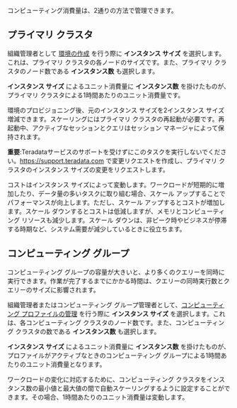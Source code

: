コンピューティング消費量は、2通りの方法で管理できます。

プライマリ クラスタ
-------------------

組織管理者として [環境の作成](qiv1640281527006.md) を行う際に **インスタンス サイズ** を選択します。これは、プライマリ クラスタの各ノードのサイズです。また、プライマリ クラスタのノード数である **インスタンス数** も選択します。

**インスタンス サイズ** によるユニット消費量に **インスタンス数** を掛けたものが、プライマリ クラスタによる1時間あたりのユニット消費量です。

環境のプロビジョニング後、元のインスタンス サイズを2インスタンス サイズ増減できます。スケーリングにはプライマリ クラスタの再起動が必要です。再起動中、アクティブなセッションとクエリはセッション マネージャによって保持されます。

**重要**:Teradataサービスのサポートを受けずにこのタスクを実行しないでください。<https://support.teradata.com> で変更リクエストを作成し、プライマリ クラスタのインスタンス サイズの変更をリクエストします。

コストはインスタンス サイズによって変動します。ワークロードが短期的に増加したり、データ量の多いタスクに取り組む場合、スケール アップすることでパフォーマンスが向上します。ただし、スケール アップするとコストが増加します。スケール ダウンするとコストは低減しますが、メモリとコンピューティング リソースも減少します。スケール ダウンは、非ピーク時やビジネスが停滞する時期など、システム需要が減少しているときに役立ちます。

コンピューティング グループ
---------------------------

コンピューティング グループの容量が大きいと、より多くのクエリーを同時に実行できます。作業が完了するまでにかかる時間は、クエリーの同時実行数とクエリーのサイズに影響されます。

組織管理者またはコンピューティング グループ管理者として、[コンピューティング プロファイルの管理](dvl1640281718303.md) を行う際に **インスタンス サイズ** を選択します。これは、各コンピューティング クラスタのノード数です。また、コンピューティング クラスタの数である **インスタンス数** も選択します。

**インスタンス サイズ** によるユニット消費量に **インスタンス数** を掛けたものが、プロファイルがアクティブなときのコンピューティング グループによる1時間あたりのユニット消費量となります。

ワークロードの変化に対応するために、コンピューティング クラスタをインスタンス数の最小値と最大値の間で自動スケーリングするように設定することができます。その場合、1時間あたりのユニット消費量は変動します。

